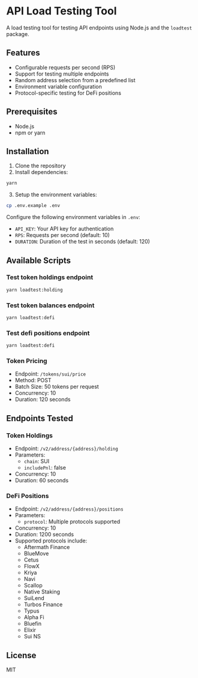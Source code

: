 # API Load Testing Tool

A load testing tool for testing API endpoints using Node.js and the `loadtest` package.

## Features

- Configurable requests per second (RPS)
- Support for testing multiple endpoints
- Random address selection from a predefined list
- Environment variable configuration
- Protocol-specific testing for DeFi positions

## Prerequisites

- Node.js
- npm or yarn

## Installation

1. Clone the repository
2. Install dependencies:

```bash
yarn
```

3. Setup the environment variables:

```bash
cp .env.example .env
```

Configure the following environment variables in `.env`:
- `API_KEY`: Your API key for authentication
- `RPS`: Requests per second (default: 10)
- `DURATION`: Duration of the test in seconds (default: 120)

## Available Scripts
### Test token holdings endpoint
```bash
yarn loadtest:holding
```

### Test token balances endpoint
```bash
yarn loadtest:defi
```

### Test defi positions endpoint
```bash
yarn loadtest:defi
```

### Token Pricing
- Endpoint: `/tokens/sui/price`
- Method: POST
- Batch Size: 50 tokens per request
- Concurrency: 10
- Duration: 120 seconds

## Endpoints Tested

### Token Holdings
- Endpoint: `/v2/address/{address}/holding`
- Parameters:
  - `chain`: SUI
  - `includePnl`: false
- Concurrency: 10
- Duration: 60 seconds

### DeFi Positions
- Endpoint: `/v2/address/{address}/positions`
- Parameters:
  - `protocol`: Multiple protocols supported
- Concurrency: 10
- Duration: 1200 seconds
- Supported protocols include:
  - Aftermath Finance
  - BlueMove
  - Cetus
  - FlowX
  - Kriya
  - Navi
  - Scallop
  - Native Staking
  - SuiLend
  - Turbos Finance
  - Typus
  - Alpha Fi
  - Bluefin
  - Elixir
  - Sui NS

## License

MIT